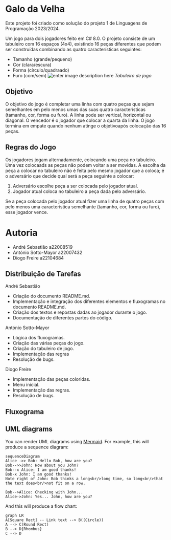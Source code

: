 ﻿#  Galo da Velha
Este projeto foi criado como solução do projeto 1 de Linguagens de Programação 2023/2024.

Um jogo para dois jogadores feito em C# 8.0. O projeto consiste de um tabuleiro com 16 espaços (4x4), existindo 16 peças diferentes que podem ser construídas combinando as quatro características seguintes:
 - Tamanho (grande/pequeno)
 - Cor (clara/escura)
 - Forma (círculo/quadraado)
 - Furo (com/sem)
 ![enter image description here](https://cdn.discordapp.com/attachments/896402269015265330/1226573913916702790/image.png?ex=662542f9&is=6612cdf9&hm=c192e5b4f62977005403c496c3b1caa2698a0f1d55361b9c7c207d702b64100f&)
*Tabuleiro de jogo*
## Objetivo
O objetivo do jogo é completar uma linha com quatro peças que sejam semelhantes em pelo menos umas das suas quatro características (tamanho, cor, forma ou furo). A linha pode ser vertical, horizontal ou diagonal. O vencedor é o jogador que colocar a quarta da linha. O jogo termina em empate quando nenhum atinge o objetivoapós colocação das 16 peças.

## Regras do Jogo
Os jogadores jogam alternadamente, colocando uma peça no tabuleiro. Uma vez colocaads as peças não podem voltar a ser movidas.
A escolha da peça a colocar no tabuleiro não é feita pelo mesmo jogador que a coloca; é o adversário que decide qual será a peça seguinte a colocar:
1. Adversário escolhe peça a ser colocada pelo jogador atual.
2. Jogador atual coloca no tabuleiro a peça dada pelo adversário.

Se a peça colocada pelo jogador atual fizer uma linha de quatro peças com pelo menos uma característica semelhante (tamanho, cor, forma ou furo), esse jogador vence.

# Autoria

- André Sebastião a22008519
- António Sotto-Mayor a22007432
- Diogo Freire a22104684

## Distribuição de Tarefas
André Sebastião
 - Criação do documento README.md.
 - Implementação e integração dos diferentes elementos e fluxogramas no documento README.md.
 - Criação dos textos e repostas dadas ao jogador durante o jogo.
 - Documentação de diferentes partes do código.
 
António Sotto-Mayor
- Lógica dos fluxogramas.
- Criação das várias peças do jogo.
- Criação do tabuleiro de jogo.
- Implementação das regras
- Resolução de bugs.

Diogo Freire
- Implementação das peças coloridas.
- Menu inicial.
- Implementação das regras.
- Resolução de bugs.

## Fluxograma




## UML diagrams

You can render UML diagrams using [Mermaid](https://mermaidjs.github.io/). For example, this will produce a sequence diagram:

```mermaid
sequenceDiagram
Alice ->> Bob: Hello Bob, how are you?
Bob-->>John: How about you John?
Bob--x Alice: I am good thanks!
Bob-x John: I am good thanks!
Note right of John: Bob thinks a long<br/>long time, so long<br/>that the text does<br/>not fit on a row.

Bob-->Alice: Checking with John...
Alice->John: Yes... John, how are you?
```

And this will produce a flow chart:

```mermaid
graph LR
A[Square Rect] -- Link text --> B((Circle))
A --> C(Round Rect)
B --> D{Rhombus}
C --> D
```

